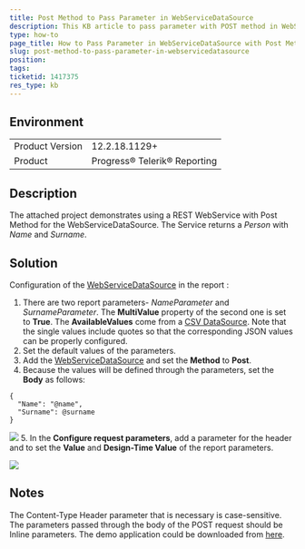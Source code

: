 ```yaml
---
title: Post Method to Pass Parameter in WebServiceDataSource
description: This KB article to pass parameter with POST method in WebServiceDataSource
type: how-to
page_title: How to Pass Parameter in WebServiceDataSource with Post Method
slug: post-method-to-pass-parameter-in-webservicedatasource
position: 
tags: 
ticketid: 1417375
res_type: kb
---
```


## Environment
<table>
    <tbody>
	    <tr>
	    	<td>Product Version</td>
	    	<td>12.2.18.1129+</td>
	    </tr>
	    <tr>
	    	<td>Product</td>
	    	<td>Progress® Telerik® Reporting</td>
	    </tr>
    </tbody>
</table>


## Description
The attached project demonstrates using a REST WebService with Post Method for the WebServiceDataSource.  The Service returns a *Person* with  *Name* and *Surname*.

## Solution
Configuration of the [WebServiceDataSource](../webservicedatasource-component) in the report :
1. There are two report parameters- *NameParameter* and *SurnameParameter*. The **MultiValue** property of the second one is set to **True**. The **AvailableValues** come from a [CSV DataSource](../csvdatasource-component). Note that the single values include quotes so that the corresponding JSON values can be properly configured. 
2. Set the default values of the parameters.
3. Add the [WebServiceDataSource](../webservicedatasource-component) and set the **Method** to **Post**.
4. Because the values will be defined through the parameters, set the **Body** as follows:

```
{
  "Name": "@name",
  "Surname": @surname
}
```
![](resources/CDR.png)
5. In the **Configure request parameters**, add a parameter for the header and to set the **Value** and **Design-Time Value** of the report parameters.

![](resources/CDP.png)


## Notes
The Content-Type Header parameter that is necessary is case-sensitive. The parameters passed through the body of the POST request should be Inline parameters.
The demo application could be downloaded from [here](https://github.com/telerik/reporting-samples/tree/master/PostMethodWebServiceDataSource).
